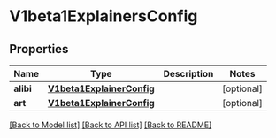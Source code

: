 # V1beta1ExplainersConfig

## Properties
Name | Type | Description | Notes
------------ | ------------- | ------------- | -------------
**alibi** | [**V1beta1ExplainerConfig**](V1beta1ExplainerConfig.md) |  | [optional]
**art** | [**V1beta1ExplainerConfig**](V1beta1ExplainerConfig.md) |  | [optional]

[[Back to Model list]](../README.md#documentation-for-models) [[Back to API list]](../README.md#documentation-for-api-endpoints) [[Back to README]](../README.md)


